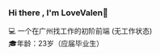 ### Hi there , I'm LoveValen👋

<!--
**LoveValen/LoveValen** is a ✨ _special_ ✨ repository because its `README.md` (this file) appears on your GitHub profile.

Here are some ideas to get you started:

- 🔭 I’m currently working on ...
- 🌱 I’m currently learning ...
- 👯 I’m looking to collaborate on ...
- 🤔 I’m looking for help with ...
- 💬 Ask me about ...
- 📫 How to reach me: ...
- 😄 Pronouns: ...
- ⚡ Fun fact: ...
-->
💻 一个在广州找工作的初阶前端 (无工作状态)<br>
🎓年龄：23岁（应届毕业生）
